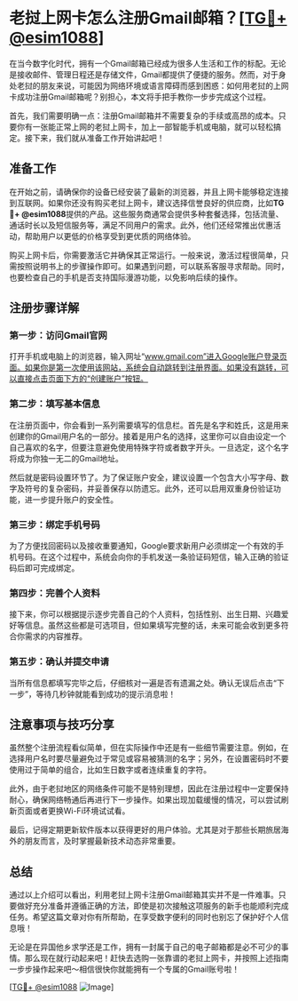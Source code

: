 # 老挝上网卡怎么注册Gmail邮箱？[[TG💪+ @esim1088](https://t.me/s/esim1088)]

在当今数字化时代，拥有一个Gmail邮箱已经成为很多人生活和工作的标配。无论是接收邮件、管理日程还是存储文件，Gmail都提供了便捷的服务。然而，对于身处老挝的朋友来说，可能因为网络环境或语言障碍而感到困惑：如何用老挝的上网卡成功注册Gmail邮箱呢？别担心，本文将手把手教你一步步完成这个过程。

首先，我们需要明确一点：注册Gmail邮箱并不需要复杂的手续或高昂的成本。只要你有一张能正常上网的老挝上网卡，加上一部智能手机或电脑，就可以轻松搞定。接下来，我们就从准备工作开始讲起吧！

## 准备工作

在开始之前，请确保你的设备已经安装了最新的浏览器，并且上网卡能够稳定连接到互联网。如果你还没有购买老挝上网卡，建议选择信誉良好的供应商，比如**TG💪+ @esim1088**提供的产品。这些服务商通常会提供多种套餐选择，包括流量、通话时长以及短信服务等，满足不同用户的需求。此外，他们还经常推出优惠活动，帮助用户以更低的价格享受到更优质的网络体验。

购买上网卡后，你需要激活它并确保其正常运行。一般来说，激活过程很简单，只需按照说明书上的步骤操作即可。如果遇到问题，可以联系客服寻求帮助。同时，也要检查自己的手机是否支持国际漫游功能，以免影响后续的操作。

## 注册步骤详解

### 第一步：访问Gmail官网

打开手机或电脑上的浏览器，输入网址“www.gmail.com”进入Google账户登录页面。如果你是第一次使用该网站，系统会自动跳转到注册界面。如果没有跳转，可以直接点击页面下方的“创建账户”按钮。

### 第二步：填写基本信息

在注册页面中，你会看到一系列需要填写的信息栏。首先是名字和姓氏，这是用来创建你的Gmail用户名的一部分。接着是用户名的选择，这里你可以自由设定一个自己喜欢的名字，但要注意避免使用特殊字符或者数字开头。一旦选定，这个名字将成为你独一无二的Gmail地址。

然后就是密码设置环节了。为了保证账户安全，建议设置一个包含大小写字母、数字及符号的复杂密码，并妥善保存以防遗忘。此外，还可以启用双重身份验证功能，进一步提升账户的安全性。

### 第三步：绑定手机号码

为了方便找回密码以及接收重要通知，Google要求新用户必须绑定一个有效的手机号码。在这个过程中，系统会向你的手机发送一条验证码短信，输入正确的验证码后即可完成绑定。

### 第四步：完善个人资料

接下来，你可以根据提示逐步完善自己的个人资料，包括性别、出生日期、兴趣爱好等信息。虽然这些都是可选项目，但如果填写完整的话，未来可能会收到更多符合你需求的内容推荐。

### 第五步：确认并提交申请

当所有信息都填写完毕之后，仔细核对一遍是否有遗漏之处。确认无误后点击“下一步”，等待几秒钟就能看到成功的提示消息啦！

## 注意事项与技巧分享

虽然整个注册流程看似简单，但在实际操作中还是有一些细节需要注意。例如，在选择用户名时要尽量避免过于常见或容易被猜测的名字；另外，在设置密码时不要使用过于简单的组合，比如生日数字或者连续重复的字符。

此外，由于老挝地区的网络条件可能不是特别理想，因此在注册过程中一定要保持耐心，确保网络畅通后再进行下一步操作。如果出现加载缓慢的情况，可以尝试刷新页面或者更换Wi-Fi环境试试看。

最后，记得定期更新软件版本以获得更好的用户体验。尤其是对于那些长期旅居海外的朋友而言，及时掌握最新技术动态非常重要。

## 总结

通过以上介绍可以看出，利用老挝上网卡注册Gmail邮箱其实并不是一件难事。只要做好充分准备并遵循正确的方法，即使是初次接触这项服务的新手也能顺利完成任务。希望这篇文章对你有所帮助，在享受数字便利的同时也别忘了保护好个人信息哦！

无论是在异国他乡求学还是工作，拥有一封属于自己的电子邮箱都是必不可少的事情。那么现在就行动起来吧！赶快去选购一张靠谱的老挝上网卡，并按照上述指南一步步操作起来吧～相信很快你就能拥有一个专属的Gmail账号啦！

[[TG💪+ @esim1088](https://t.me/s/esim1088) ![Image](https://i.postimg.cc/4NQfJmqS/Snipaste-2025-05-13-00-14-12.png)]